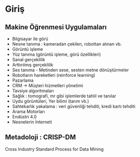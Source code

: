 # Giriş

## Makine Öğrenmesi Uygulamaları

- Bilgisayar ile görü 
- Nesne tanıma : kameradan çekilen, robottan alınan vb.
- Görüntü işleme
- Yüz tanıma (görüntü işleme, görü özellikleri)
- Sanal gerçeklilik
- Arttırılmış gerçeklilik
- Ses tanıma - Metinden sese, sesten metne dönüştürmeler
- Robotların hareketleri (reinforce learning)
- Pazarlama
- CRM -> Müşteri hizmetleri yönetimi
- Tavsiye algoritmaları
- Sağlık : tomografi, mr gibi işlemlerde tahlil ve tanılar
- Uydu görüntüleri, Yer bilimi (tarım vb.)
- Sahtekarlık yakalama : veri güvenliği tehditi, kredi kartı tehditi
- Arama Motorları
- Endüstri 4.0
- Nesnelerin İnterneti

## Metadoloji : CRISP-DM

Cross Industry Standard Process for Data Mining

